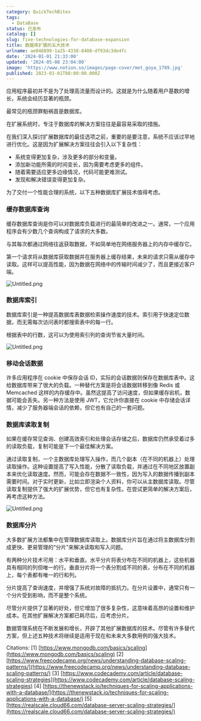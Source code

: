 ```yaml
---
category: QuickTechBites
tags:
  - DataBase
status: 已发布
catalog: []
slug: five-technologies-for-database-expansion
title: 数据库扩展的五大技术
urlname: ae048899-1a25-4338-8408-df93dc3de4fc
date: '2024-01-01 21:33:00'
updated: '2024-05-08 23:04:00'
image: 'https://www.notion.so/images/page-cover/met_goya_1789.jpg'
published: 2023-01-01T08:00:00.000Z
---
```


应用程序最初并不是为了处理高流量而设计的。这就是为什么随着用户基数的增长，系统会经历显著的瓶颈。


最常见的瓶颈罪魁祸首是数据库。


在扩展系统时，专注于数据库的解决方案往往是最容易采取的措施。


在我们深入探讨扩展数据库的最佳选项之前，重要的是要注意，系统不应该过早地进行优化。这是因为扩展解决方案往往会引入以下复杂性：

- 系统变得更加复杂，涉及更多的部分和变量。
- 添加新功能所需的时间变长，因为需要考虑更多的组件。
- 随着需要适应更多边缘情况，代码可能更难测试。
- 发现和解决错误变得更加复杂。

为了交付一个性能合理的系统，以下五种数据库扩展技术值得考虑。


### **缓存数据库查询**


缓存数据库查询是你可以对数据库负载进行的最简单的改进之一。通常，一个应用程序会有少数几个查询构成了请求的大多数。


与其每次都通过网络往返获取数据，不如简单地在网络服务器上的内存中缓存它。


第一个请求将从数据库获取数据并在服务器上缓存结果，未来的请求只需从缓存中读取。这样可以提高性能，因为数据在网络中的传输时间减少了，而且更接近客户端。


![Untitled.png](https://prod-files-secure.s3.us-west-2.amazonaws.com/5d24fe63-e567-4804-86f9-9fdc62e13082/90ccd300-8cb4-4392-a93f-76f7d0b7f352/Untitled.png?X-Amz-Algorithm=AWS4-HMAC-SHA256&X-Amz-Content-Sha256=UNSIGNED-PAYLOAD&X-Amz-Credential=ASIAZI2LB466SCKLK4C4%2F20250222%2Fus-west-2%2Fs3%2Faws4_request&X-Amz-Date=20250222T053521Z&X-Amz-Expires=3600&X-Amz-Security-Token=IQoJb3JpZ2luX2VjEL3%2F%2F%2F%2F%2F%2F%2F%2F%2F%2FwEaCXVzLXdlc3QtMiJIMEYCIQDWQw7QdaUXYSWv1CjSSlMIjdkjRgqMGw2gWAFldE7hqgIhALCnUC6HA8IXPwRdWwaBkfY01IGkyp8PzixavDZxUXpFKogECOb%2F%2F%2F%2F%2F%2F%2F%2F%2F%2FwEQABoMNjM3NDIzMTgzODA1Igwsb5AyzwHI2u1DCkQq3AP0PrQtD552peNUd4IbjXtL50lWW6dDjhIDJuf9iLqyPQ5%2BmJ6cgeZnKt6mFHHo%2Fx43D4Wadtm7BPVjt%2FmbPUWcswDYIUqBF6%2BVMkqUkKJynm%2FrudNfSB0kKZ%2BzSASLx0%2FJA4EkQfe%2Bw%2FWGG5snFj2eOBwz7F2ch6LIv6DCMc0YTMT1l%2FzKUdSfGkcVCExi8oXaWaQiUE10AfF7nQTFRE04UBB%2BmTffeTscwfyQCEJxaFs9THwrVld9LAcFsFwLU7Lf1urBhEAFkj84M7BVT2b%2F4BULR3eSUO7FbSdUZ9fEs2EY3eZoqAy1mv14JiZtlOFvZnU5EqQYDlXOiW7hN2pjFXEmnLKDIJ%2F2UkXrhf0ZIysBdnurbzl%2FZAJQiqT%2FsAGs94yMWQLQgWISAy7NKZ0KOtQDj7rZJ562Q%2F7CXive8yY7PoQX9M1UlZw3OIiL4qRY%2FRfupo2GczrKCRJNebDRh0mf0ds8UgCZxfzRVGvW%2B7Tsn4R7YcEK1qoP6zZBQkkN9UsDb1iaKETHviOQyKjiqKtt5nrbYprZE7uINrz73602rbGktoKkzCwYRmyVrY3BKS5wk20aNZR%2B9NZ6gEJluFOISIysMuIL4e%2BLn%2Bi45TWJIMr3V8a9b7P2ijDEqOW9BjqkAQVw5OqWyCBMoHiinW1XNbaNI33SD%2FxlchD8Q%2B7O%2BJsPJNT7UGiI6yzrlBqxQ4ydzAbQlRZWyeywBn%2BKzmL5IbgYQqNICszCJsl8C3RswX%2BVBWpKdXvyam%2F9HdVd6CzhdQrDfYiXQtHGJ2g%2FN7fQqTzss47%2BU63A9g5za%2BLHq5QRd7qNhUf1H4TKxo42xT%2BYxpb4mkhhdYG4YkBeQHYwuLVDECMn&X-Amz-Signature=f3ee04b6d094d51ffa536e69f1f6d4c3f5e4ec8b5053c0aeba268da0d37bb776&X-Amz-SignedHeaders=host&x-id=GetObject)


### **数据库索引**


数据库索引是一种提高数据库表数据检索操作速度的技术。索引用于快速定位数据，而无需每次访问表时都搜索表中的每一行。


根据表中的行数，这可以为使用索引列的查询节省大量时间。


![Untitled.png](https://prod-files-secure.s3.us-west-2.amazonaws.com/5d24fe63-e567-4804-86f9-9fdc62e13082/d4109739-24f9-4adf-abd6-8eec0d12f3c8/Untitled.png?X-Amz-Algorithm=AWS4-HMAC-SHA256&X-Amz-Content-Sha256=UNSIGNED-PAYLOAD&X-Amz-Credential=ASIAZI2LB466SCKLK4C4%2F20250222%2Fus-west-2%2Fs3%2Faws4_request&X-Amz-Date=20250222T053521Z&X-Amz-Expires=3600&X-Amz-Security-Token=IQoJb3JpZ2luX2VjEL3%2F%2F%2F%2F%2F%2F%2F%2F%2F%2FwEaCXVzLXdlc3QtMiJIMEYCIQDWQw7QdaUXYSWv1CjSSlMIjdkjRgqMGw2gWAFldE7hqgIhALCnUC6HA8IXPwRdWwaBkfY01IGkyp8PzixavDZxUXpFKogECOb%2F%2F%2F%2F%2F%2F%2F%2F%2F%2FwEQABoMNjM3NDIzMTgzODA1Igwsb5AyzwHI2u1DCkQq3AP0PrQtD552peNUd4IbjXtL50lWW6dDjhIDJuf9iLqyPQ5%2BmJ6cgeZnKt6mFHHo%2Fx43D4Wadtm7BPVjt%2FmbPUWcswDYIUqBF6%2BVMkqUkKJynm%2FrudNfSB0kKZ%2BzSASLx0%2FJA4EkQfe%2Bw%2FWGG5snFj2eOBwz7F2ch6LIv6DCMc0YTMT1l%2FzKUdSfGkcVCExi8oXaWaQiUE10AfF7nQTFRE04UBB%2BmTffeTscwfyQCEJxaFs9THwrVld9LAcFsFwLU7Lf1urBhEAFkj84M7BVT2b%2F4BULR3eSUO7FbSdUZ9fEs2EY3eZoqAy1mv14JiZtlOFvZnU5EqQYDlXOiW7hN2pjFXEmnLKDIJ%2F2UkXrhf0ZIysBdnurbzl%2FZAJQiqT%2FsAGs94yMWQLQgWISAy7NKZ0KOtQDj7rZJ562Q%2F7CXive8yY7PoQX9M1UlZw3OIiL4qRY%2FRfupo2GczrKCRJNebDRh0mf0ds8UgCZxfzRVGvW%2B7Tsn4R7YcEK1qoP6zZBQkkN9UsDb1iaKETHviOQyKjiqKtt5nrbYprZE7uINrz73602rbGktoKkzCwYRmyVrY3BKS5wk20aNZR%2B9NZ6gEJluFOISIysMuIL4e%2BLn%2Bi45TWJIMr3V8a9b7P2ijDEqOW9BjqkAQVw5OqWyCBMoHiinW1XNbaNI33SD%2FxlchD8Q%2B7O%2BJsPJNT7UGiI6yzrlBqxQ4ydzAbQlRZWyeywBn%2BKzmL5IbgYQqNICszCJsl8C3RswX%2BVBWpKdXvyam%2F9HdVd6CzhdQrDfYiXQtHGJ2g%2FN7fQqTzss47%2BU63A9g5za%2BLHq5QRd7qNhUf1H4TKxo42xT%2BYxpb4mkhhdYG4YkBeQHYwuLVDECMn&X-Amz-Signature=53f4c7e1841f309ef71babc9e200072b453d7040354a800c5cb7828c90bed354&X-Amz-SignedHeaders=host&x-id=GetObject)


### **移动会话数据**


许多应用程序在 cookie 中保存会话 ID，实际的会话数据则保存在数据库表中。这给数据库带来了很大的负载。一种替代方案是将会话数据转移到像 Redis 或 Memcached 这样的内存缓存中。虽然这提高了访问速度，但如果缓存宕机，数据可能会丢失。另一种方法是使用 JWT，它允许你直接在 cookie 中存储会话详情，减少了服务器端会话的依赖，但它也有自己的一套问题。


### **数据库读取复制**


如果在缓存常见查询、创建高效索引和处理会话存储之后，数据库仍然承受着过多的读取负载，复制可能是下一个最佳解决方案。


通过读取复制，一个主数据库处理写入操作，而几个副本（在不同的机器上）处理读取操作。这种设置提高了写入性能，分散了读取负载，并通过在不同地区放置副本来优化读取速度。然而，可能会存在数据不一致性，因为写入的数据传播到副本需要时间。对于实时更新，比如立即渲染个人资料，你可以从主数据库读取。尽管读取复制提供了强大的扩展优势，但它也有复杂性。在尝试更简单的解决方案后，再考虑这种方法。


![Untitled.png](https://prod-files-secure.s3.us-west-2.amazonaws.com/5d24fe63-e567-4804-86f9-9fdc62e13082/24928cbe-8502-42c3-8c51-57b72171cc67/Untitled.png?X-Amz-Algorithm=AWS4-HMAC-SHA256&X-Amz-Content-Sha256=UNSIGNED-PAYLOAD&X-Amz-Credential=ASIAZI2LB466SCKLK4C4%2F20250222%2Fus-west-2%2Fs3%2Faws4_request&X-Amz-Date=20250222T053521Z&X-Amz-Expires=3600&X-Amz-Security-Token=IQoJb3JpZ2luX2VjEL3%2F%2F%2F%2F%2F%2F%2F%2F%2F%2FwEaCXVzLXdlc3QtMiJIMEYCIQDWQw7QdaUXYSWv1CjSSlMIjdkjRgqMGw2gWAFldE7hqgIhALCnUC6HA8IXPwRdWwaBkfY01IGkyp8PzixavDZxUXpFKogECOb%2F%2F%2F%2F%2F%2F%2F%2F%2F%2FwEQABoMNjM3NDIzMTgzODA1Igwsb5AyzwHI2u1DCkQq3AP0PrQtD552peNUd4IbjXtL50lWW6dDjhIDJuf9iLqyPQ5%2BmJ6cgeZnKt6mFHHo%2Fx43D4Wadtm7BPVjt%2FmbPUWcswDYIUqBF6%2BVMkqUkKJynm%2FrudNfSB0kKZ%2BzSASLx0%2FJA4EkQfe%2Bw%2FWGG5snFj2eOBwz7F2ch6LIv6DCMc0YTMT1l%2FzKUdSfGkcVCExi8oXaWaQiUE10AfF7nQTFRE04UBB%2BmTffeTscwfyQCEJxaFs9THwrVld9LAcFsFwLU7Lf1urBhEAFkj84M7BVT2b%2F4BULR3eSUO7FbSdUZ9fEs2EY3eZoqAy1mv14JiZtlOFvZnU5EqQYDlXOiW7hN2pjFXEmnLKDIJ%2F2UkXrhf0ZIysBdnurbzl%2FZAJQiqT%2FsAGs94yMWQLQgWISAy7NKZ0KOtQDj7rZJ562Q%2F7CXive8yY7PoQX9M1UlZw3OIiL4qRY%2FRfupo2GczrKCRJNebDRh0mf0ds8UgCZxfzRVGvW%2B7Tsn4R7YcEK1qoP6zZBQkkN9UsDb1iaKETHviOQyKjiqKtt5nrbYprZE7uINrz73602rbGktoKkzCwYRmyVrY3BKS5wk20aNZR%2B9NZ6gEJluFOISIysMuIL4e%2BLn%2Bi45TWJIMr3V8a9b7P2ijDEqOW9BjqkAQVw5OqWyCBMoHiinW1XNbaNI33SD%2FxlchD8Q%2B7O%2BJsPJNT7UGiI6yzrlBqxQ4ydzAbQlRZWyeywBn%2BKzmL5IbgYQqNICszCJsl8C3RswX%2BVBWpKdXvyam%2F9HdVd6CzhdQrDfYiXQtHGJ2g%2FN7fQqTzss47%2BU63A9g5za%2BLHq5QRd7qNhUf1H4TKxo42xT%2BYxpb4mkhhdYG4YkBeQHYwuLVDECMn&X-Amz-Signature=3018dc86459a5fbc2879ec831d20ec4bca4ea2eb5a3e493c83d4eee2d06c3d97&X-Amz-SignedHeaders=host&x-id=GetObject)


### **数据库分片**


大多数扩展方法都集中在管理数据库读取上。数据库分片旨在通过将主数据库分割成更快、更易管理的“分片”来解决读取和写入问题。


有两种分片技术可用：水平和垂直。水平分片将表分布在不同的机器上，这些机器具有相同的列但唯一的行。垂直分片将一个表分割成不同的表，分布在不同的机器上，每个表都有唯一的行和列。


分片提高了查询速度，并增强了系统对故障的抵抗力。在分片设置中，通常只有一个分片受到影响，而不是整个系统。


尽管分片提供了显著的好处，但它增加了很多复杂性，这意味着高昂的设置和维护成本。在其他扩展解决方案都已耗尽后，应考虑分片。


数据管理系统在不断发展和增长，开辟了其他扩展数据库的技术。尽管有许多替代方案，但上述五种技术将继续是适用于现在和未来大多数用例的强大技术。


Citations:
[1] [https://www.mongodb.com/basics/scaling](https://www.mongodb.com/basics/scaling)
[2] [https://www.freecodecamp.org/news/understanding-database-scaling-patterns/](https://www.freecodecamp.org/news/understanding-database-scaling-patterns/)
[3] [https://www.codecademy.com/article/database-scaling-strategies](https://www.codecademy.com/article/database-scaling-strategies)
[4] [https://thenewstack.io/techniques-for-scaling-applications-with-a-database/](https://thenewstack.io/techniques-for-scaling-applications-with-a-database/)
[5] [https://realscale.cloud66.com/database-server-scaling-strategies/](https://realscale.cloud66.com/database-server-scaling-strategies/)

